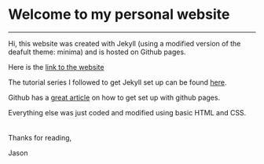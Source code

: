 # Welcome to my personal website 
---
Hi, this website was created with Jekyll (using a modified version of the deafult theme: minima) and is hosted on Github pages.

Here is the <a href="https://1999jasontang.github.io" target="_blank">link to the website</a>

The tutorial series I followed to get Jekyll set up can be found <a href="https://www.youtube.com/watch?v=T1itpPvFWHI&list=PLLAZ4kZ9dFpOPV5C5Ay0pHaa0RJFhcmcB" target="_blank">here</a>.

Github has a <a href="https://guides.github.com/features/pages/" target="_blank">great article</a> on how to get set up with github pages.

Everything else was just coded and modified using basic HTML and CSS.\
<br></br>
Thanks for reading,

Jason

